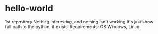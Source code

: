 # hello-world
1st repository
Nothing interesting, and nothing isn't working
It's just show full path to the python, if exists.
Requirements: OS Windows, Linux


